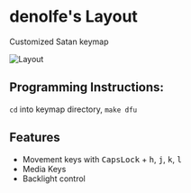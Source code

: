 # denolfe's Layout
Customized Satan keymap 

![Layout](https://i.imgur.com/IrSUSMR.png "Practical Keymap")

## Programming Instructions:
`cd` into keymap directory, `make dfu`

## Features
- Movement keys with <kbd>CapsLock</kbd> + <kbd>h</kbd>, <kbd>j</kbd>, <kbd>k</kbd>, <kbd>l</kbd>
- Media Keys
- Backlight control

